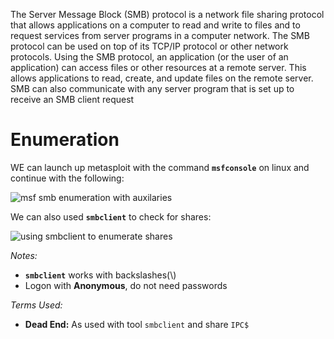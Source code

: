 The Server Message Block (SMB) protocol is a network file sharing protocol that allows applications on a computer to read and write to files and to request services from server programs in a computer network. The SMB protocol can be used on top of its TCP/IP protocol or other network protocols. Using the SMB protocol, an application (or the user of an application) can access files or other resources at a remote server. This allows applications to read, create, and update files on the remote server. SMB can also communicate with any server program that is set up to receive an SMB client request

# Enumeration
WE can launch up metasploit with the command **`msfconsole`** on linux and continue with the following:

![msf smb enumeration with auxilaries](https://i.imgur.com/iza6D7v.png)

We can also used **`smbclient`** to check for shares:

![using smbclient to enumerate shares](https://i.imgur.com/z1EBjGJ.png)

*Notes:*
- **`smbclient`** works with backslashes(\\)
- Logon with **Anonymous**, do not need passwords










*Terms Used:*
- **Dead End:** As used with tool `smbclient` and share `IPC$`
